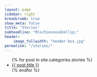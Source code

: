 ```yaml
---
layout: page
sidebar: right
breadcrumb: true
show_meta: false
title: "Stories"
subheadline: "Mischievous&hellip;"
header:
    image_fullwidth: "header-bus.jpg"
permalink: "/stories/"
---
```

<ul>
    {% for post in site.categories.stories %}
    <li><a href="{{ site.url }}{{ post.url }}">{{ post.title }}</a></li>
    {% endfor %}
</ul>
